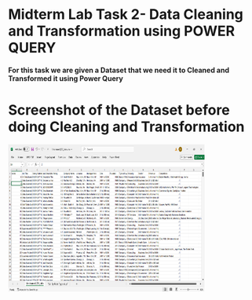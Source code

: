 # Midterm Lab Task 2- Data Cleaning and Transformation using POWER QUERY
#### For this task we are given a Dataset that we need it to Cleaned and Transformed it using Power Query

# Screenshot of the Dataset before doing Cleaning and Transformation
 <img src="image/Dataset.png" alt="Alt Text" width="400" height="300">
